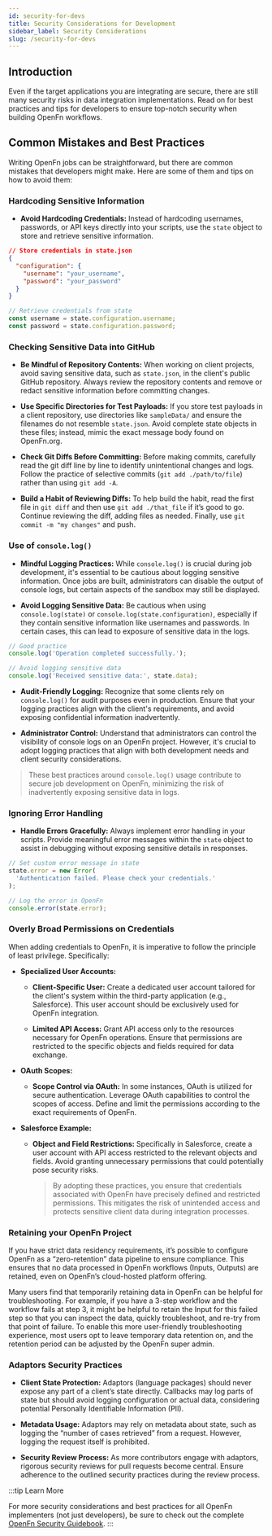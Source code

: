 ```yaml
---
id: security-for-devs
title: Security Considerations for Development
sidebar_label: Security Considerations
slug: /security-for-devs
---
```


## Introduction

Even if the target applications you are integrating are secure, there are still
many security risks in data integration implementations. Read on for best
practices and tips for developers to ensure top-notch security when building
OpenFn workflows.

## Common Mistakes and Best Practices

Writing OpenFn jobs can be straightforward, but there are common mistakes that
developers might make. Here are some of them and tips on how to avoid them:

### Hardcoding Sensitive Information

- **Avoid Hardcoding Credentials:** Instead of hardcoding usernames, passwords,
  or API keys directly into your scripts, use the `state` object to store and
  retrieve sensitive information.

```json
// Store credentials in state.json
{
  "configuration": {
    "username": "your_username",
    "password": "your_password"
  }
}
```

```javascript
// Retrieve credentials from state
const username = state.configuration.username;
const password = state.configuration.password;
```

### Checking Sensitive Data into GitHub

- **Be Mindful of Repository Contents:** When working on client projects, avoid
  saving sensitive data, such as `state.json`, in the client's public GitHub
  repository. Always review the repository contents and remove or redact
  sensitive information before committing changes.

- **Use Specific Directories for Test Payloads:** If you store test payloads in
  a client repository, use directories like `sampleData/` and ensure the
  filenames do not resemble `state.json`. Avoid complete state objects in these
  files; instead, mimic the exact message body found on OpenFn.org.

- **Check Git Diffs Before Committing:** Before making commits, carefully read
  the git diff line by line to identify unintentional changes and logs. Follow
  the practice of selective commits (`git add ./path/to/file`) rather than using
  `git add -A`.

- **Build a Habit of Reviewing Diffs:** To help build the habit, read the first
  file in `git diff` and then use `git add ./that_file` if it’s good to go.
  Continue reviewing the diff, adding files as needed. Finally, use
  `git commit -m "my changes"` and push.

### Use of `console.log()`

- **Mindful Logging Practices:** While `console.log()` is crucial during job
  development, it's essential to be cautious about logging sensitive
  information. Once jobs are built, administrators can disable the output of
  console logs, but certain aspects of the sandbox may still be displayed.

- **Avoid Logging Sensitive Data:** Be cautious when using `console.log(state)`
  or `console.log(state.configuration)`, especially if they contain sensitive
  information like usernames and passwords. In certain cases, this can lead to
  exposure of sensitive data in the logs.

```javascript
// Good practice
console.log('Operation completed successfully.');

// Avoid logging sensitive data
console.log('Received sensitive data:', state.data);
```

- **Audit-Friendly Logging:** Recognize that some clients rely on
  `console.log()` for audit purposes even in production. Ensure that your
  logging practices align with the client's requirements, and avoid exposing
  confidential information inadvertently.

- **Administrator Control:** Understand that administrators can control the
  visibility of console logs on an OpenFn project. However, it's crucial to
  adopt logging practices that align with both development needs and client
  security considerations.

> These best practices around `console.log()` usage contribute to secure job
> development on OpenFn, minimizing the risk of inadvertently exposing sensitive
> data in logs.

### Ignoring Error Handling

- **Handle Errors Gracefully:** Always implement error handling in your scripts.
  Provide meaningful error messages within the `state` object to assist in
  debugging without exposing sensitive details in responses.

```javascript
// Set custom error message in state
state.error = new Error(
  'Authentication failed. Please check your credentials.'
);

// Log the error in OpenFn
console.error(state.error);
```

### Overly Broad Permissions on Credentials

When adding credentials to OpenFn, it is imperative to follow the principle of
least privilege. Specifically:

- **Specialized User Accounts:**

  - **Client-Specific User:** Create a dedicated user account tailored for the
    client's system within the third-party application (e.g., Salesforce). This
    user account should be exclusively used for OpenFn integration.

  - **Limited API Access:** Grant API access only to the resources necessary for
    OpenFn operations. Ensure that permissions are restricted to the specific
    objects and fields required for data exchange.

- **OAuth Scopes:**

  - **Scope Control via OAuth:** In some instances, OAuth is utilized for secure
    authentication. Leverage OAuth capabilities to control the scopes of access.
    Define and limit the permissions according to the exact requirements of
    OpenFn.

- **Salesforce Example:**

  - **Object and Field Restrictions:** Specifically in Salesforce, create a user
    account with API access restricted to the relevant objects and fields. Avoid
    granting unnecessary permissions that could potentially pose security risks.

    > By adopting these practices, you ensure that credentials associated with
    > OpenFn have precisely defined and restricted permissions. This mitigates
    > the risk of unintended access and protects sensitive client data during
    > integration processes.

### Retaining your OpenFn Project

If you have strict data residency requirements, it’s possible to configure
OpenFn as a “zero-retention” data pipeline to ensure compliance. This ensures
that no data processed in OpenFn workflows (Inputs, Outputs) are retained, even
on OpenFn’s cloud-hosted platform offering.

Many users find that temporarily retaining data in OpenFn can be helpful for
troubleshooting. For example, if you have a 3-step workflow and the workflow
fails at step 3, it might be helpful to retain the Input for this failed step so
that you can inspect the data, quickly troubleshoot, and re-try from that point
of failure. To enable this more user-friendly troubleshooting experience, most
users opt to leave temporary data retention on, and the retention period can be
adjusted by the OpenFn super admin.

### Adaptors Security Practices

- **Client State Protection:** Adaptors (language packages) should never expose
  any part of a client’s state directly. Callbacks may log parts of state but
  should avoid logging configuration or actual data, considering potential
  Personally Identifiable Information (PII).

- **Metadata Usage:** Adaptors may rely on metadata about state, such as logging
  the “number of cases retrieved” from a request. However, logging the request
  itself is prohibited.

- **Security Review Process:** As more contributors engage with adaptors,
  rigorous security reviews for pull requests become central. Ensure adherence
  to the outlined security practices during the review process.

:::tip Learn More

For more security considerations and best practices for all OpenFn implementers
(not just developers), be sure to check out the complete
[OpenFn Security Guidebook](https://docs.openfn.org/documentation/getting-started/security).
:::

